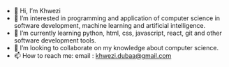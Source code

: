 - 👋 Hi, I’m Khwezi
- 👀 I’m interested in programming and application of computer science in software development, machine learning and artificial intelligence.
- 🌱 I’m currently learning python, html, css, javascript, react, git and other software development tools.
- 💞️ I’m looking to collaborate on my knowledge about computer science.
- 📫 How to reach me: email : khwezi.dubaa@gmail.com

<!---
Odwa125/Odwa125 is a ✨ special ✨ repository because its `README.md` (this file) appears on your GitHub profile.
You can click the Preview link to take a look at your changes.
--->
